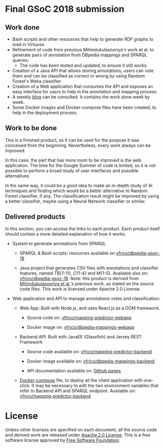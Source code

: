 # Final GSoC 2018 submission

## Work done
* Bash scripts and other resources that help to generate RDF graphs to load in Virtuoso
* Refinement of code from previous Mihindukulasooriya's work et al. to generate pairs of annotation from DBpedia mappings and SPARQL queries:
    * The code has been tested and updated, to ensure it still works.
* Creation of a Java API that allows storing annotations, users can vote them and can be classified as correct or wrong by using Random Forest's Weka classifier.
* Creation of a Web application that consumes the API and exposes an easy interface for users to help in the annotation and mapping process.
* A weekly [blog](https://vfrico.github.io/dbpedia-gsoc-18/) can be consulted. It contains the work done week by week.
* Some Docker images and Docker-compose files have been created, to help in the deployment process.

## Work to be done
This is a finished product, as it can be used for the purpose it was conceived from the beginning. Nevertheless, every work always can be improved.

In this case, the part that has more room to be improved is the web application. The time for the Google Summer of code is limited, so it is not possible to perform a broad study of user interfaces and possible alternatives.

In the same way, it could be a good idea to make an in-depth study of AI techniques and finding which would be a better alternative to Random Forest classifier, if any. The classification result might be improved by using a better classifier, maybe using a Neural Network classifier or similar.

## Delivered products
In this section, you can access the links to each product. Each product itself should contain a more detailed explanation of how it works.

* System to generate annotations from SPARQL

  * SPARQL & Bash scripts: resources available on [vfrico/dbpedia-gsoc-18](https://github.com/vfrico/dbpedia-gsoc-18/tree/master/scripts)

  * Java project that generates CSV files with annotations and classifier features, named *TB{1-11}*, *C{1-4}* and *M{1-5}*. Available also on: [vfrico/dbpedia-gsoc-18](https://github.com/vfrico/dbpedia-gsoc-18/tree/master/inconsistents-mappings). Note: this product is derived from [Mihindukulasooriya et al.](https://github.com/nandana)'s previous work, as stated on the source code files. This work is licensed under Apache 2.0 License.

* Web application and API to manage annotations votes and classification:

  * Web App: Built with Node.js, and uses React.js as a DOM framework.

    * Source code on: [vfrico/mapping-predictor-webapp](https://github.com/vfrico/mapping-predictor-webapp)

    * Docker image on: [vfrico/dbpedia-mappings-webapp](https://hub.docker.com/r/vfrico/dbpedia-mappings-webapp/)

  * Backend API: Built with JavaEE (Glassfish) and Jersey REST Framework

    * Source code available on: [vfrico/mapping-predictor-backend](https://github.com/vfrico/mapping-predictor-backend)

    * Docker image available on: [vfrico/dbpedia-mappings-backend](https://hub.docker.com/r/vfrico/dbpedia-mappings-backend/)

    * API documentation available on: [Github pages](https://vfrico.github.io/mapping-predictor-backend/)

  * [Docker-compose](https://docs.docker.com/compose/) file, to deploy all the client application with one-click. It may be necessary to edit the two environment variables that refer to Backend API and SPARQL endpoint. Available on: [vfrico/mapping-predictor-backend](https://github.com/vfrico/mapping-predictor-backend/blob/master/docker-compose.yml)



# License
Unless other licenses are specified on each document, all the source code and derived work are released under [Apache 2.0 License](https://www.apache.org/licenses/LICENSE-2.0).
This is a free software license approved by [Free Software Foundation](https://www.gnu.org/licenses/license-list.html).



